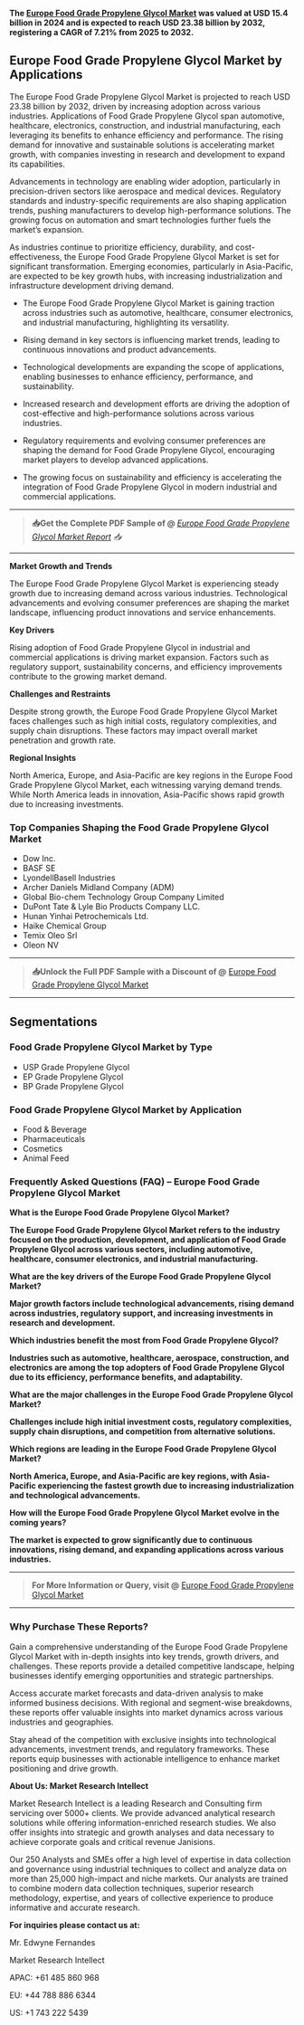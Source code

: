<p><strong>The <a href="https://www.marketresearchintellect.com/download-sample/?rid=956474&amp;utm_source=Pulse-April-Europe&amp;utm_medium=852">Europe Food Grade Propylene Glycol Market</a> was valued at USD 15.4 billion in 2024 and is expected to reach USD 23.38 billion by 2032, registering a CAGR of 7.21% from 2025 to 2032.</strong></p><h2>Europe Food Grade Propylene Glycol Market by Applications&nbsp;</h2><p><p>The Europe Food Grade Propylene Glycol Market is projected to reach USD 23.38 billion by 2032, driven by increasing adoption across various industries. Applications of Food Grade Propylene Glycol span automotive, healthcare, electronics, construction, and industrial manufacturing, each leveraging its benefits to enhance efficiency and performance. The rising demand for innovative and sustainable solutions is accelerating market growth, with companies investing in research and development to expand its capabilities.</p><p>Advancements in technology are enabling wider adoption, particularly in precision-driven sectors like aerospace and medical devices. Regulatory standards and industry-specific requirements are also shaping application trends, pushing manufacturers to develop high-performance solutions. The growing focus on automation and smart technologies further fuels the market&rsquo;s expansion.</p><p>As industries continue to prioritize efficiency, durability, and cost-effectiveness, the Europe Food Grade Propylene Glycol Market is set for significant transformation. Emerging economies, particularly in Asia-Pacific, are expected to be key growth hubs, with increasing industrialization and infrastructure development driving demand.</p></p><ul><li><p>The Europe Food Grade Propylene Glycol Market is gaining traction across industries such as automotive, healthcare, consumer electronics, and industrial manufacturing, highlighting its versatility.</p></li><li><p>Rising demand in key sectors is influencing market trends, leading to continuous innovations and product advancements.</p></li><li><p>Technological developments are expanding the scope of applications, enabling businesses to enhance efficiency, performance, and sustainability.</p></li><li><p>Increased research and development efforts are driving the adoption of cost-effective and high-performance solutions across various industries.</p></li><li><p>Regulatory requirements and evolving consumer preferences are shaping the demand for Food Grade Propylene Glycol, encouraging market players to develop advanced applications.</p></li><li><p>The growing focus on sustainability and efficiency is accelerating the integration of Food Grade Propylene Glycol in modern industrial and commercial applications.</p></li></ul><hr /><blockquote><p><strong><span class="font-[700]">📥Get the Complete PDF Sample of @ </span></strong><em><span class="font-[700]"><a href="https://www.marketresearchintellect.com/download-sample/?rid=956474&amp;utm_source=Pulse-April-Europe&amp;utm_medium=852" target="_blank" data-tracking-control-name="article-ssr-frontend-pulse_little-text-block" data-tracking-will-navigate="" data-test-link="">Europe Food Grade Propylene Glycol Market Report</a>&nbsp;📥</span></em></p></blockquote><hr /><p class="" data-start="77" data-end="360"><strong data-start="77" data-end="105">Market Growth and Trends</strong></p><p class="" data-start="77" data-end="360">The Europe Food Grade Propylene Glycol Market is experiencing steady growth due to increasing demand across various industries. Technological advancements and evolving consumer preferences are shaping the market landscape, influencing product innovations and service enhancements.</p><p class="" data-start="362" data-end="606"><strong data-start="362" data-end="377">Key Drivers</strong></p><p class="" data-start="362" data-end="606">Rising adoption of Food Grade Propylene Glycol in industrial and commercial applications is driving market expansion. Factors such as regulatory support, sustainability concerns, and efficiency improvements contribute to the growing market demand.</p><p class="" data-start="608" data-end="849"><strong data-start="608" data-end="637">Challenges and Restraints</strong></p><p class="" data-start="608" data-end="849">Despite strong growth, the Europe Food Grade Propylene Glycol Market faces challenges such as high initial costs, regulatory complexities, and supply chain disruptions. These factors may impact overall market penetration and growth rate.</p><p class="" data-start="851" data-end="1095"><strong data-start="851" data-end="872">Regional Insights</strong></p><p class="" data-start="851" data-end="1095">North America, Europe, and Asia-Pacific are key regions in the Europe Food Grade Propylene Glycol Market, each witnessing varying demand trends. While North America leads in innovation, Asia-Pacific shows rapid growth due to increasing investments.</p><p><h3>Top Companies Shaping the Food Grade Propylene Glycol Market </h3><ul><li>Dow Inc.</li><li> BASF SE</li><li> LyondellBasell Industries</li><li> Archer Daniels Midland Company (ADM)</li><li> Global Bio-chem Technology Group Company Limited</li><li> DuPont Tate & Lyle Bio Products Company LLC.</li><li> Hunan Yinhai Petrochemicals Ltd.</li><li> Haike Chemical Group</li><li> Temix Oleo Srl</li><li> Oleon NV</li></ul></p><hr /><blockquote><p><strong>📥Unlock the Full PDF Sample with a Discount of @</strong> <a href="https://www.marketresearchintellect.com/ask-for-discount/?rid=956474&amp;utm_source=Pulse-April-Europe&amp;utm_medium=852">Europe Food Grade Propylene Glycol Market</a></p></blockquote><hr /><p><h2>Segmentations</h2><h3>Food Grade Propylene Glycol Market by Type</h3><ul><li>USP Grade Propylene Glycol</li><li> EP Grade Propylene Glycol</li><li> BP Grade Propylene Glycol</li></ul><h3>Food Grade Propylene Glycol Market by Application</h3><ul><li>Food & Beverage</li><li> Pharmaceuticals</li><li> Cosmetics</li><li> Animal Feed</li></ul></p><h3><strong>Frequently Asked Questions (FAQ) &ndash; Europe Food Grade Propylene Glycol Market</strong></h3><p><strong>What is the Europe Food Grade Propylene Glycol Market?</strong></p><p><strong>The Europe Food Grade Propylene Glycol Market refers to the industry focused on the production, development, and application of Food Grade Propylene Glycol across various sectors, including automotive, healthcare, consumer electronics, and industrial manufacturing.</strong></p><p><strong>What are the key drivers of the Europe Food Grade Propylene Glycol Market?</strong></p><p><strong>Major growth factors include technological advancements, rising demand across industries, regulatory support, and increasing investments in research and development.</strong></p><p><strong>Which industries benefit the most from Food Grade Propylene Glycol?</strong></p><p><strong>Industries such as automotive, healthcare, aerospace, construction, and electronics are among the top adopters of Food Grade Propylene Glycol due to its efficiency, performance benefits, and adaptability.</strong></p><p><strong>What are the major challenges in the Europe Food Grade Propylene Glycol Market?</strong></p><p><strong>Challenges include high initial investment costs, regulatory complexities, supply chain disruptions, and competition from alternative solutions.</strong></p><p><strong>Which regions are leading in the Europe Food Grade Propylene Glycol Market?</strong></p><p><strong>North America, Europe, and Asia-Pacific are key regions, with Asia-Pacific experiencing the fastest growth due to increasing industrialization and technological advancements.</strong></p><p><strong>How will the Europe Food Grade Propylene Glycol Market evolve in the coming years?</strong></p><p><strong>The market is expected to grow significantly due to continuous innovations, rising demand, and expanding applications across various industries.</strong></p><hr /><blockquote><p><span class="font-[700]"><strong>For More Information or Query, visit&nbsp;@</strong>&nbsp;</span><span class="font-[700]"><a href="https://www.marketresearchintellect.com/product/global-food-grade-propylene-glycol-market/?utm_source=Linkedin&utm_medium=852" target="_blank" data-tracking-control-name="article-ssr-frontend-pulse_little-text-block" data-tracking-will-navigate="" data-test-link="">Europe Food Grade Propylene Glycol Market</a></span></p></blockquote><hr /><h3><strong data-start="0" data-end="31">Why Purchase These Reports?</strong></h3><p class="" data-start="35" data-end="297">Gain a comprehensive understanding of the Europe Food Grade Propylene Glycol Market with in-depth insights into key trends, growth drivers, and challenges. These reports provide a detailed competitive landscape, helping businesses identify emerging opportunities and strategic partnerships.</p><p class="" data-start="299" data-end="540">Access accurate market forecasts and data-driven analysis to make informed business decisions. With regional and segment-wise breakdowns, these reports offer valuable insights into market dynamics across various industries and geographies.</p><p class="" data-start="542" data-end="784">Stay ahead of the competition with exclusive insights into technological advancements, investment trends, and regulatory frameworks. These reports equip businesses with actionable intelligence to enhance market positioning and drive growth.</p><p><strong><span class="font-[700]">About Us: Market Research Intellect</span></strong></p><p><span class="">Market Research Intellect is a leading Research and Consulting firm servicing over 5000+ clients. We provide advanced analytical research solutions while offering information-enriched research studies.&nbsp;</span>We also offer insights into strategic and growth analyses and data necessary to achieve corporate goals and critical revenue Janisions.</p><p><span class="">Our 250 Analysts and SMEs offer a high level of expertise in data collection and governance using industrial techniques to collect and analyze data on more than 25,000 high-impact and niche markets. Our analysts are trained to combine modern data collection techniques, superior research methodology, expertise, and years of collective experience to produce informative and accurate research.</span></p><p><strong>For inquiries please contact us at:</strong></p><p>Mr. Edwyne Fernandes</p><p>Market Research Intellect</p><p>APAC: +61 485 860 968</p><p>EU: +44 788 886 6344</p><p>US: +1 743 222 5439</p>